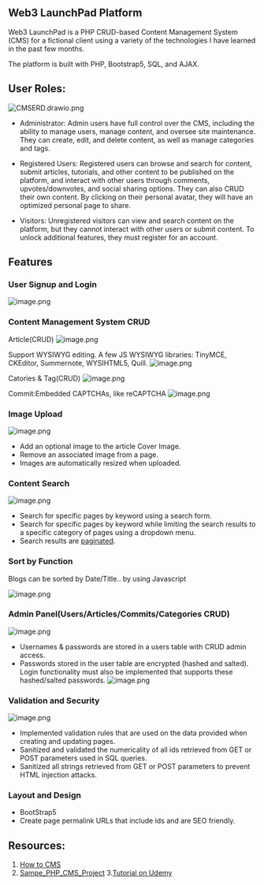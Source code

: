 ## Web3 LaunchPad Platform

Web3 LaunchPad is a PHP CRUD-based Content Management System (CMS) for a fictional client using a variety of the technologies I have learned in the past few months.

The platform is built with PHP, Bootstrap5, SQL, and AJAX.

## User Roles:

![CMSERD.drawio.png](https://s2.loli.net/2023/07/09/kbfl7snB98Z6qQR.png)

- Administrator: Admin users have full control over the CMS, including the ability to manage users, manage content, and oversee site maintenance. They can create, edit, and delete content, as well as manage categories and tags.

- Registered Users: Registered users can browse and search for content, submit articles, tutorials, and other content to be published on the platform, and interact with other users through comments, upvotes/downvotes, and social sharing options. They can also CRUD their own content. By clicking on their personal avatar, they will have an optimized personal page to share.

- Visitors: Unregistered visitors can view and search content on the platform, but they cannot interact with other users or submit content. To unlock additional features, they must register for an account.

## Features

### User Signup and Login

![image.png](https://s2.loli.net/2023/07/09/AE8s3dPbHk6oyw1.png)

### Content Management System CRUD

Article(CRUD)
![image.png](https://s2.loli.net/2023/07/09/w35bFW46VnjCdRt.png)

Support WYSIWYG editing. A few JS WYSIWYG libraries: TinyMCE, CKEditor, Summernote, WYSIHTML5, Quill.
![image.png](https://s2.loli.net/2023/07/09/XwEA59vduKosZFe.png)

Catories & Tag(CRUD)
![image.png](https://s2.loli.net/2023/07/09/xeHPOBwRKI1N74T.png)

Commit:Embedded CAPTCHAs, like reCAPTCHA
![image.png](https://s2.loli.net/2023/07/09/hoRFEA43aJksfVP.png)

### Image Upload

![image.png](https://s2.loli.net/2023/07/09/TcxWEhZb9Y5KjOk.png)

- Add an optional image to the article Cover Image.
- Remove an associated image from a page.
- Images are automatically resized when uploaded.

### Content Search

![image.png](https://s2.loli.net/2023/07/09/9LHn3j7OkfgKYbT.png)

- Search for specific pages by keyword using a search form.
- Search for specific pages by keyword while limiting the search results to a specific category of pages using a dropdown menu.
- Search results are [paginated](http://www.smashingmagazine.com/2007/11/pagination-gallery-examples-and-good-practices/).

### Sort by Function

Blogs can be sorted by Date/Title.. by using Javascript

![image.png](https://s2.loli.net/2023/07/09/fmhX4OCGl3Lyn7c.png)

### Admin Panel(Users/Articles/Commits/Categories CRUD)

![image.png](https://s2.loli.net/2023/07/09/6tvn25mTg4wxRZ8.png)

- Usernames & passwords are stored in a users table with CRUD admin access.
- Passwords stored in the user table are encrypted (hashed and salted). Login functionality must also be implemented that supports these hashed/salted passwords.
  ![image.png](https://s2.loli.net/2023/07/09/c46IeXlrOphRLKs.png)

### Validation and Security

![image.png](https://s2.loli.net/2023/07/09/XN87oU4fiYkFDw6.png)

- Implemented validation rules that are used on the data provided when creating and updating pages.
- Sanitized and validated the numericality of all ids retrieved from GET or POST parameters used in SQL queries.
- Sanitized all strings retrieved from GET or POST parameters to prevent HTML injection attacks.

### Layout and Design

- BootStrap5
- Create page permalink URLs that include ids and are SEO friendly.

## Resources:

1. [How to CMS](https://evanli.notion.site/How-to-CMS-69ab8e3077254c3ca1cfc65eab141335)
2. [Sampe_PHP_CMS_Project](https://www.stungeye.com/school/cms/) 3.[Tutorial on Udemy](https://www.udemy.com/course/php-for-complete-beginners-includes-msql-object-oriented/learn/lecture/2413046?start=0)
